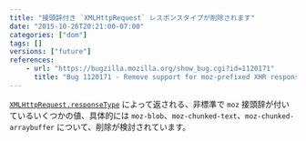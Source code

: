 ```yaml
---
title: "接頭辞付き `XMLHttpRequest` レスポンスタイプが削除されます"
date: "2015-10-26T20:21:00-07:00"
categories: ["dom"]
tags: []
versions: ["future"]
references:
    - url: "https://bugzilla.mozilla.org/show_bug.cgi?id=1120171"
      title: "Bug 1120171 - Remove support for moz-prefixed XHR responseTypes"
---
```

[`XMLHttpRequest.responseType`](https://developer.mozilla.org/ja/docs/Web/API/XMLHttpRequest#xmlhttprequest-responsetype) によって返される、非標準で `moz` 接頭辞が付いているいくつかの値、具体的には `moz-blob`、`moz-chunked-text`、`moz-chunked-arraybuffer` について、削除が検討されています。
